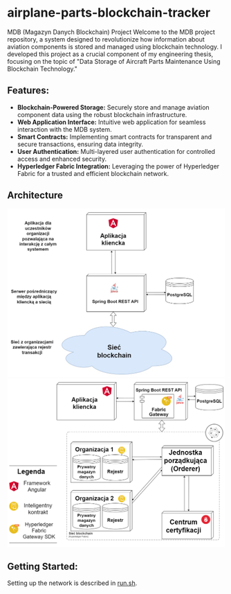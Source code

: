 # airplane-parts-blockchain-tracker
MDB (Magazyn Danych Blockchain) Project
Welcome to the MDB project repository, a system designed to revolutionize how information about aviation components is stored and managed using blockchain technology.
I developed this project as a crucial component of my engineering thesis, focusing on the topic of "Data Storage of Aircraft Parts Maintenance Using Blockchain Technology."

## Features:
- **Blockchain-Powered Storage:** Securely store and manage aviation component data using the robust blockchain infrastructure.
- **Web Application Interface:** Intuitive web application for seamless interaction with the MDB system.
- **Smart Contracts:** Implementing smart contracts for transparent and secure transactions, ensuring data integrity.
- **User Authentication:** Multi-layered user authentication for controlled access and enhanced security.
- **Hyperledger Fabric Integration:** Leveraging the power of Hyperledger Fabric for a trusted and efficient blockchain network.

## Architecture
![Architektura systemu](images/projekt_1.jpg)
![Architektura sieci](images/projekt_2.png)
## Getting Started:

Setting up the network is described in [run.sh](run.sh).
